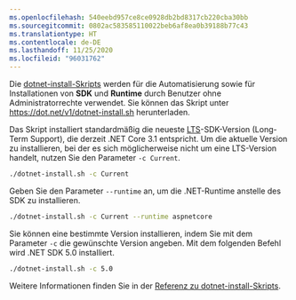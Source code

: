 ```yaml
---
ms.openlocfilehash: 540eebd957ce8ce0928db2bd8317cb220cba30bb
ms.sourcegitcommit: 0802ac583585110022beb6af8ea0b39188b77c43
ms.translationtype: HT
ms.contentlocale: de-DE
ms.lasthandoff: 11/25/2020
ms.locfileid: "96031762"
---
```


Die [dotnet-install-Skripts](../../tools/dotnet-install-script.md) werden für die Automatisierung sowie für Installationen von **SDK** und **Runtime** durch Benutzer ohne Administratorrechte verwendet. Sie können das Skript unter <https://dot.net/v1/dotnet-install.sh> herunterladen.

Das Skript installiert standardmäßig die neueste [LTS](https://dotnet.microsoft.com/platform/support/policy/dotnet-core)-SDK-Version (Long-Term Support), die derzeit .NET Core 3.1 entspricht. Um die aktuelle Version zu installieren, bei der es sich möglicherweise nicht um eine LTS-Version handelt, nutzen Sie den Parameter `-c Current`.

```bash
./dotnet-install.sh -c Current
```

Geben Sie den Parameter `--runtime` an, um die .NET-Runtime anstelle des SDK zu installieren.

```bash
./dotnet-install.sh -c Current --runtime aspnetcore
```

Sie können eine bestimmte Version installieren, indem Sie mit dem Parameter `-c` die gewünschte Version angeben. Mit dem folgenden Befehl wird .NET SDK 5.0 installiert.

```bash
./dotnet-install.sh -c 5.0
```

Weitere Informationen finden Sie in der [ Referenz zu dotnet-install-Skripts](../../tools/dotnet-install-script.md).
